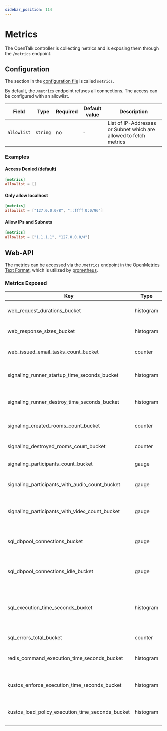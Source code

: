 ```yaml
---
sidebar_position: 114
---
```


# Metrics

The OpenTalk controller is collecting metrics and is exposing them through the `/metrics` endpoint.

## Configuration

The section in the [configuration file](configuration.md) is called `metrics`.

By default, the `/metrics` endpoint refuses all connections. The access can be configured with an allowlist.

| Field       | Type     | Required | Default value | Description                                                       |
| ----------- | -------- | -------- | ------------- | ----------------------------------------------------------------- |
| `allowlist` | `string` | no       | -             | List of IP-Addresses or Subnet which are allowed to fetch metrics |

### Examples

#### Access Denied (default)

```toml
[metrics]
allowlist = []
```

#### Only allow localhost

```toml
[metrics]
allowlist = ["127.0.0.0/8", "::ffff:0:0/96"]
```

#### Allow IPs and Subnets

```toml
[metrics]
allowlist = ["1.1.1.1", "127.0.0.0/8"]
```

## Web-API

The metrics can be accessed via the `/metrics` endpoint in the [OpenMetrics Text Format](https://github.com/OpenObservability/OpenMetrics), which is utilized by [prometheus](https://prometheus.io/docs/instrumenting/exposition_formats/#openmetrics-text-format).

### Metrics Exposed

| Key                                              | Type      | Labels                  | Description                                                     |
| ------------------------------------------------ | --------- | ----------------------- | --------------------------------------------------------------- |
| web_request_durations_bucket                     | histogram | method, handler, status | summary of request durations                                    |
| web_response_sizes_bucket                        | histogram | method, handler, status | summary of response sizes                                       |
| web_issued_email_tasks_count_bucket              | counter   | mail_task_kind          | Number of issued email tasks                                    |
| signaling_runner_startup_time_seconds_bucket     | histogram | successful              | Time the runner takes to initialize                             |
| signaling_runner_destroy_time_seconds_bucket     | histogram | successful              | Time the runner takes to stop                                   |
| signaling_created_rooms_count_bucket             | counter   |                         | Number of created rooms                                         |
| signaling_destroyed_rooms_count_bucket           | counter   |                         | Number of destroyed rooms                                       |
| signaling_participants_count_bucket              | gauge     | participation_kind      | Number of participants                                          |
| signaling_participants_with_audio_count_bucket   | gauge     | media_session_type      | Number of participants with audio unmuted                       |
| signaling_participants_with_video_count_bucket   | gauge     | media_session_type      | Number of participants with video unmuted                       |
| sql_dbpool_connections_bucket                    | gauge     |                         | Number of currently non-idling db connections                   |
| sql_dbpool_connections_idle_bucket               | gauge     |                         | Number of currently idling db connections                       |
| sql_execution_time_seconds_bucket                | histogram |                         | SQL query execution time for whole queries during web operation |
| sql_errors_total_bucket                          | counter   |                         | Counter of SQL errors                                           |
| redis_command_execution_time_seconds_bucket      | histogram | command                 | Redis command execution time                                    |
| kustos_enforce_execution_time_seconds_bucket     | histogram |                         | Kustos enforce execution time                                   |
| kustos_load_policy_execution_time_seconds_bucket | histogram |                         | Kustos load policy execution time                               |
